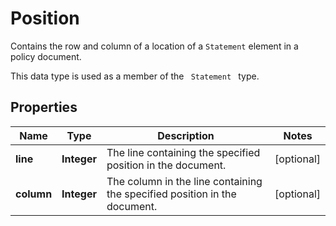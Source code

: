 

# Position

<p>Contains the row and column of a location of a <code>Statement</code> element in a policy document.</p> <p>This data type is used as a member of the <code> <a>Statement</a> </code> type.</p>

## Properties

| Name | Type | Description | Notes |
|------------ | ------------- | ------------- | -------------|
|**line** | **Integer** | The line containing the specified position in the document. |  [optional] |
|**column** | **Integer** | The column in the line containing the specified position in the document. |  [optional] |



